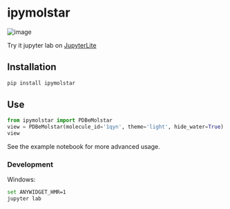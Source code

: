 # ipymolstar

![image](https://github.com/Jhsmit/ipymolstar/assets/7881506/589a94d5-2647-4977-90aa-c886c10cacb9)

Try it jupyter lab on [JupyterLite](https://github.com/Jhsmit/ipymolstar-demo)

## Installation


```sh
pip install ipymolstar
```


## Use

```python
from ipymolstar import PDBeMolstar
view = PDBeMolstar(molecule_id='1qyn', theme='light', hide_water=True)
view
```

See the example notebook for more advanced usage. 

### Development


Windows:

```bash
set ANYWIDGET_HMR=1
jupyter lab
```
